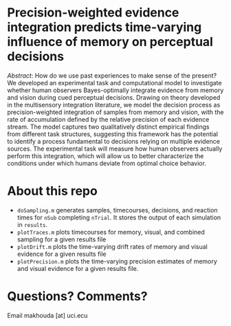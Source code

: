 # Precision-weighted evidence integration predicts time-varying influence of memory on perceptual decisions

*Abstract*: How do we use past experiences to make sense of the present? We developed an experimental task and computational model to investigate whether human observers Bayes-optimally integrate evidence from memory and vision during cued perceptual decisions. Drawing on theory developed in the multisensory integration literature, we model the decision process as precision-weighted integration of samples from memory and vision, with the rate of accumulation defined by the relative precision of each evidence stream. The model captures two qualitatively distinct empirical findings from different task structures, suggesting this framework has the potential to identify a process fundamental to decisions relying on multiple evidence sources. The experimental task will measure how human observers actually perform this integration, which will allow us to better characterize the conditions under which humans deviate from optimal choice behavior.

# About this repo
- `doSampling.m` generates samples, timecourses, decisions, and reaction times for `nSub` completing `nTrial`. It stores the output of each simulation in `results`. 
- `plotTraces.m` plots timecourses for memory, visual, and combined sampling for a given results file
- `plotDrift.m` plots the time-varying drift rates of memory and visual evidence for a given results file
- `plotPrecision.m` plots the time-varying precision estimates of memory and visual evidence for a given results file.

# Questions? Comments?
Email makhouda [at] uci.ecu
